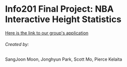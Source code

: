 # Info201 Final Project: **NBA Interactive Height Statistics**
[Here is the link to our group's application](https://kelaita.shinyapps.io/final/)
###### Created by:
SangJoon Moon, Jonghyun Park, Scott Mo, Pierce Kelaita
